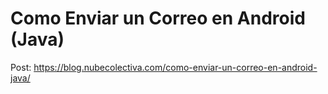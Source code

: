 # Como Enviar un Correo en Android (Java) 

Post: 
https://blog.nubecolectiva.com/como-enviar-un-correo-en-android-java/ 
